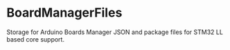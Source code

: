 # BoardManagerFiles

Storage for Arduino Boards Manager JSON and package files for STM32 LL based core support.
